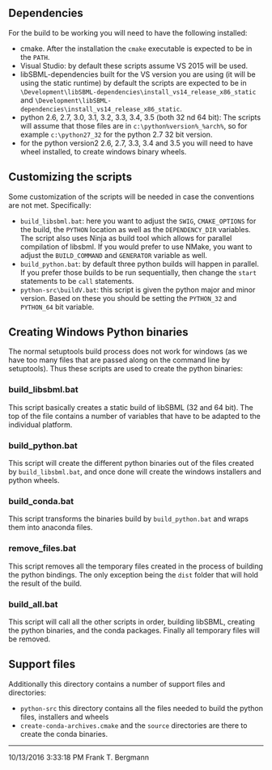 ## Dependencies
For the build to be working you will need to have the following installed: 

* cmake. After the installation the `cmake` executable is expected to be in the `PATH`. 
* Visual Studio: by default these scripts assume VS 2015 will be used. 
* libSBML-dependencies built for the VS version you are using (it will be using the static runtime) by default the scripts are expected to be in `\Development\libSBML-dependencies\install_vs14_release_x86_static` and `\Development\libSBML-dependencies\install_vs14_release_x86_static`. 
* python 2.6, 2.7, 3.0, 3.1, 3.2, 3.3, 3.4, 3.5 (both 32 nd 64 bit): The scripts will assume that those files are in `c:\python%version%_%arch%`, so for example `c:\python27_32` for the python 2.7 32 bit version. 
* for the python version2 2.6, 2.7, 3.3, 3.4 and 3.5 you will need to have wheel installed, to create windows binary wheels. 

## Customizing the scripts
Some customization of the scripts will be needed in case the conventions are not met. Specifically: 

* `build_libsbml.bat`: here you want to adjust the `SWIG`, `CMAKE_OPTIONS` for the build, the `PYTHON` location as well as the `DEPENDENCY_DIR` variables. The script also uses Ninja as build tool which allows for parallel compilation of libsbml. If you would prefer to use NMake, you want to adjust the `BUILD_COMMAND` and `GENERATOR` variable as well.
* `build_python.bat`: by default three python builds will happen in parallel. If you prefer those builds to be run sequentially, then change the `start` statements to be `call` statements. 
* `python-src\buildV.bat`: this script is given the python major and minor version. Based on these you should be setting the `PYTHON_32` and `PYTHON_64` bit variable.  

## Creating Windows Python binaries
The normal setuptools build process does not work for windows (as we have too many files that are passed along on the command line by setuptools). Thus these scripts are used to create the python binaries: 


### build_libsbml.bat
This script basically creates a static build of libSBML (32 and 64 bit). The top of the file contains a number of variables that have to be adapted to the individual platform.    

### build_python.bat
This script will create the different python binaries out of the files created by `build_libsbml.bat`, and once done will create the windows installers and python wheels.

### build_conda.bat
This script transforms the binaries build by `build_python.bat` and wraps them into anaconda files. 

### remove_files.bat
This script removes all the temporary files created in the process of building the python bindings. The only exception being the `dist` folder that will hold the result of the build.    

### build_all.bat
This script will call all the other scripts in order, building libSBML, creating the python binaries, and the conda packages. Finally all temporary files will be removed. 

## Support files
Additionally this directory contains a number of support files and directories: 

* `python-src` this directory contains all the files needed to build the python files, installers and wheels
* `create-conda-archives.cmake` and the `source` directories are there to create the conda binaries. 


---
10/13/2016 3:33:18 PM Frank T. Bergmann